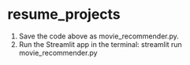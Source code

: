 # resume_projects

1) Save the code above as movie_recommender.py.
2) Run the Streamlit app in the terminal: streamlit run movie_recommender.py
